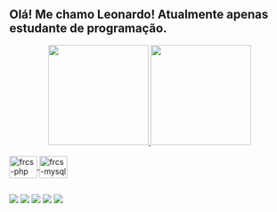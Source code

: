 ## Olá! Me chamo Leonardo! Atualmente apenas estudante de programação.

<div align="center">
  <a href="https://github.com/LeonardoFurcs">
  <img height="180em" src="https://github-readme-stats.vercel.app/api?username=LeonardoFurcs&show_icons=true&theme=dark&include_all_commits=true&count_private=true"/>
  <img height="180em" src="https://github-readme-stats.vercel.app/api/top-langs/?username=LeonardoFurcs&layout=compact&langs_count=7&theme=dark"/>
</div>
<div style="display: inline_block"><br>
  <img align="center" alt="frcs-php" height="40" width="50" src="https://cdn.jsdelivr.net/gh/devicons/devicon/icons/php/php-original.svg"/>
  <img align="center" alt="frcs-mysql" height="40" width="50" src="https://cdn.jsdelivr.net/gh/devicons/devicon/icons/mysql/mysql-original-wordmark.svg"/>

  
</div>
  
  ##
 
<div> 
  <a href="https://twitter.com/furcs" target="_blank"><img src="https://img.shields.io/badge/Twitter-1DA1F2?style=for-the-badge&logo=twitter&logoColor=white" target="_blank"></a>
    <a href="https://instagram.com/Furcs" target="_blank"><img src="https://img.shields.io/badge/-Instagram-%23E4405F?style=for-the-badge&logo=instagram&logoColor=white" target="_blank"></a>
 	<a href="https://www.twitch.tv/furcss" target="_blank"><img src="https://img.shields.io/badge/Twitch-9146FF?style=for-the-badge&logo=twitch&logoColor=white" target="_blank"></a>
  <a href = "mailto:leo_hack390@hotmail.com"><img src="https://img.shields.io/badge/Microsoft_Outlook-0078D4?style=for-the-badge&logo=microsoft-outlook&logoColor=white" target="_blank"></a>
  <a href="https://www.linkedin.com/in/leonardo-araujo-26a74413b" target="_blank"><img src="https://img.shields.io/badge/-LinkedIn-%230077B5?style=for-the-badge&logo=linkedin&logoColor=white" target="_blank"></a>
 
</div>

